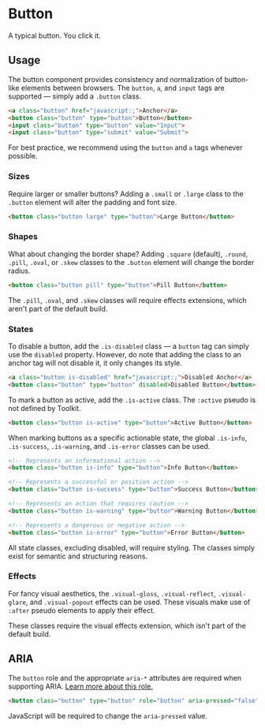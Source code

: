 # Button #

A typical button. You click it.

## Usage ##

The button component provides consistency and normalization of button-like elements between browsers.
The `button`, `a`, and `input` tags are supported &mdash; simply add a `.button` class.

```html
<a class="button" href="javascript:;">Anchor</a>
<button class="button" type="button">Button</button>
<input class="button" type="button" value="Input">
<input class="button" type="submit" value="Submit">
```

For best practice, we recommend using the `button` and `a` tags whenever possible.

### Sizes ###

Require larger or smaller buttons? Adding a `.small` or `.large` class to the `.button` element
will alter the padding and font size.

```html
<button class="button large" type="button">Large Button</button>
```

### Shapes ###

What about changing the border shape? Adding `.square` (default), `.round`, `.pill`, `.oval`,
or `.skew` classes to the `.button` element will change the border radius.

```html
<button class="button pill" type="button">Pill Button</button>
```

<div class="notice is-warning">
    The <code>.pill</code>, <code>.oval</code>, and <code>.skew</code> classes will require
    effects extensions, which aren't part of the default build.
</div>

### States ###

To disable a button, add the `.is-disabled` class &mdash; a `button` tag can simply use the `disabled` property.
However, do note that adding the class to an anchor tag will not disable it, it only changes its style.

```html
<a class="button is-disabled" href="javascript:;">Disabled Anchor</a>
<button class="button" type="button" disabled>Disabled Button</button>
```

To mark a button as active, add the `.is-active` class. The `:active` pseudo is not defined by Toolkit.

```html
<button class="button is-active" type="button">Active Button</button>
```

When marking buttons as a specific actionable state, the global `.is-info`, `.is-success`, `.is-warning`,
and `.is-error` classes can be used.

```html
<!-- Represents an informational action -->
<button class="button is-info" type="button">Info Button</button>

<!-- Represents a successful or position action -->
<button class="button is-success" type="button">Success Button</button>

<!-- Represents an action that requires caution -->
<button class="button is-warning" type="button">Warning Button</button>

<!-- Represents a dangerous or negative action -->
<button class="button is-error" type="button">Error Button</button>
```

<div class="notice is-warning">
    All state classes, excluding disabled, will require styling.
    The classes simply exist for semantic and structuring reasons.
</div>

### Effects ###

For fancy visual aesthetics, the `.visual-gloss`, `.visual-reflect`, `.visual-glare`, and `.visual-popout`
effects can be used. These visuals make use of `:after` pseudo elements to apply their effect.

<div class="notice is-warning">
    These classes require the visual effects extension, which isn't part of the default build.
</div>

## ARIA ##

The `button` role and the appropriate `aria-*` attributes are required when supporting ARIA.
[Learn more about this role.](https://developer.mozilla.org/en-US/docs/Web/Accessibility/ARIA/ARIA_Techniques/Using_the_button_role)

```html
<button class="button" type="button" role="button" aria-pressed="false">Button</button>
```

<div class="notice is-warning">
    JavaScript will be required to change the <code>aria-pressed</code> value.
</div>
